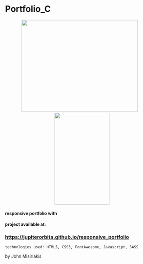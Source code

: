 
# Portfolio_C

<p align="center">
  <img width="380" height="300" src="dist/img/preview_desktop.gif"> &nbsp; &nbsp;
  <img width="180" height="300" src="dist/img/preview_mobile.gif">

</p>

#### responsive portfolio with 

#### project available at: <br>
### <https://jupiterorbita.github.io/responsive_portfolio>


```
technologies used: HTML5, CSS3, FontAwesome, Javascript, SASS
```
by John Misirlakis
